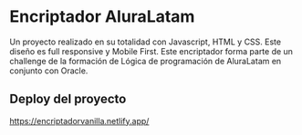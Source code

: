 # Encriptador AluraLatam
Un proyecto realizado en su totalidad con Javascript, HTML y CSS. Este diseño es full responsive y Mobile First.
Este encriptador forma parte de un challenge de la formación de Lógica de programación de AluraLatam en conjunto con Oracle. 



## Deploy del proyecto 
https://encriptadorvanilla.netlify.app/
